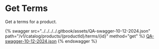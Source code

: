 # Get Terms

Get a terms for a product.

{% swagger src="../../../../.gitbook/assets/QA-swagger-10-12-2024.json" path="/v1/catalog/products/{productId}/terms/{id}" method="get" %}
[QA-swagger-10-12-2024.json](../../../../.gitbook/assets/QA-swagger-10-12-2024.json)
{% endswagger %}
